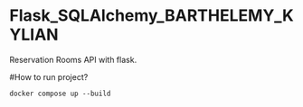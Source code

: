 # Flask_SQLAlchemy_BARTHELEMY_KYLIAN
Reservation Rooms API with flask.

#How to run project?
```console
docker compose up --build
```
